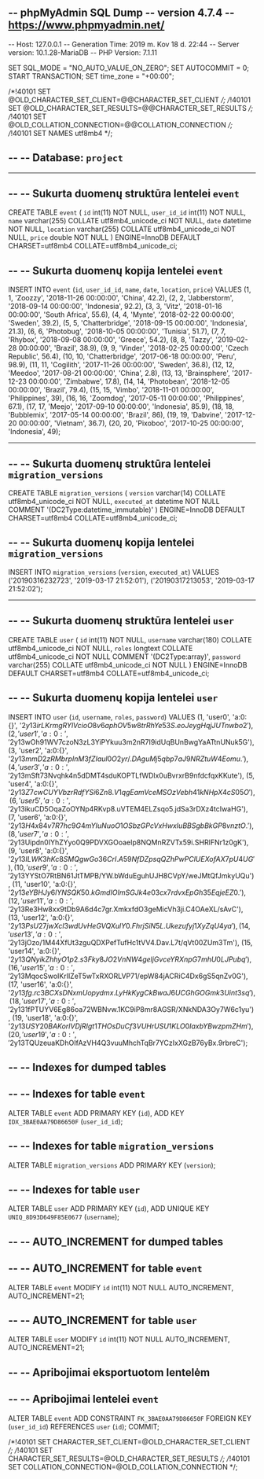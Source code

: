 -- phpMyAdmin SQL Dump
-- version 4.7.4
-- https://www.phpmyadmin.net/
--
-- Host: 127.0.0.1
-- Generation Time: 2019 m. Kov 18 d. 22:44
-- Server version: 10.1.28-MariaDB
-- PHP Version: 7.1.11

SET SQL_MODE = "NO_AUTO_VALUE_ON_ZERO";
SET AUTOCOMMIT = 0;
START TRANSACTION;
SET time_zone = "+00:00";


/*!40101 SET @OLD_CHARACTER_SET_CLIENT=@@CHARACTER_SET_CLIENT */;
/*!40101 SET @OLD_CHARACTER_SET_RESULTS=@@CHARACTER_SET_RESULTS */;
/*!40101 SET @OLD_COLLATION_CONNECTION=@@COLLATION_CONNECTION */;
/*!40101 SET NAMES utf8mb4 */;

--
-- Database: `project`
--

-- --------------------------------------------------------

--
-- Sukurta duomenų struktūra lentelei `event`
--

CREATE TABLE `event` (
  `id` int(11) NOT NULL,
  `user_id_id` int(11) NOT NULL,
  `name` varchar(255) COLLATE utf8mb4_unicode_ci NOT NULL,
  `date` datetime NOT NULL,
  `location` varchar(255) COLLATE utf8mb4_unicode_ci NOT NULL,
  `price` double NOT NULL
) ENGINE=InnoDB DEFAULT CHARSET=utf8mb4 COLLATE=utf8mb4_unicode_ci;

--
-- Sukurta duomenų kopija lentelei `event`
--

INSERT INTO `event` (`id`, `user_id_id`, `name`, `date`, `location`, `price`) VALUES
(1, 1, 'Zoozzy', '2018-11-26 00:00:00', 'China', 42.2),
(2, 2, 'Jabberstorm', '2018-09-14 00:00:00', 'Indonesia', 92.2),
(3, 3, 'Vitz', '2018-01-16 00:00:00', 'South Africa', 55.6),
(4, 4, 'Mynte', '2018-02-22 00:00:00', 'Sweden', 39.2),
(5, 5, 'Chatterbridge', '2018-09-15 00:00:00', 'Indonesia', 21.3),
(6, 6, 'Photobug', '2018-10-05 00:00:00', 'Tunisia', 51.7),
(7, 7, 'Rhybox', '2018-09-08 00:00:00', 'Greece', 54.2),
(8, 8, 'Tazzy', '2019-02-28 00:00:00', 'Brazil', 38.9),
(9, 9, 'Vinder', '2018-02-25 00:00:00', 'Czech Republic', 56.4),
(10, 10, 'Chatterbridge', '2017-06-18 00:00:00', 'Peru', 98.9),
(11, 11, 'Cogilith', '2017-11-26 00:00:00', 'Sweden', 36.8),
(12, 12, 'Meedoo', '2017-08-21 00:00:00', 'China', 2.8),
(13, 13, 'Brainsphere', '2017-12-23 00:00:00', 'Zimbabwe', 17.8),
(14, 14, 'Photobean', '2018-12-05 00:00:00', 'Brazil', 79.4),
(15, 15, 'Vimbo', '2018-11-01 00:00:00', 'Philippines', 39),
(16, 16, 'Zoomdog', '2017-05-11 00:00:00', 'Philippines', 67.1),
(17, 17, 'Meejo', '2017-09-10 00:00:00', 'Indonesia', 85.9),
(18, 18, 'Bubblemix', '2017-05-14 00:00:00', 'Brazil', 86),
(19, 19, 'Dabvine', '2017-12-20 00:00:00', 'Vietnam', 36.7),
(20, 20, 'Pixoboo', '2017-10-25 00:00:00', 'Indonesia', 49);

-- --------------------------------------------------------

--
-- Sukurta duomenų struktūra lentelei `migration_versions`
--

CREATE TABLE `migration_versions` (
  `version` varchar(14) COLLATE utf8mb4_unicode_ci NOT NULL,
  `executed_at` datetime NOT NULL COMMENT '(DC2Type:datetime_immutable)'
) ENGINE=InnoDB DEFAULT CHARSET=utf8mb4 COLLATE=utf8mb4_unicode_ci;

--
-- Sukurta duomenų kopija lentelei `migration_versions`
--

INSERT INTO `migration_versions` (`version`, `executed_at`) VALUES
('20190316232723', '2019-03-17 21:52:01'),
('20190317213053', '2019-03-17 21:52:02');

-- --------------------------------------------------------

--
-- Sukurta duomenų struktūra lentelei `user`
--

CREATE TABLE `user` (
  `id` int(11) NOT NULL,
  `username` varchar(180) COLLATE utf8mb4_unicode_ci NOT NULL,
  `roles` longtext COLLATE utf8mb4_unicode_ci NOT NULL COMMENT '(DC2Type:array)',
  `password` varchar(255) COLLATE utf8mb4_unicode_ci NOT NULL
) ENGINE=InnoDB DEFAULT CHARSET=utf8mb4 COLLATE=utf8mb4_unicode_ci;

--
-- Sukurta duomenų kopija lentelei `user`
--

INSERT INTO `user` (`id`, `username`, `roles`, `password`) VALUES
(1, 'user0', 'a:0:{}', '$2y$13$irLKrmgRYlVcioO8v6aphOV5w8trRhYe53S.eoJeygHqjJUTnwbo2'),
(2, 'user1', 'a:0:{}', '$2y$13$wOh91WV7czoN3zL3YiPYkuu3m2nR7I9idUqBUnBwgYaATtnUNuk5G'),
(3, 'user2', 'a:0:{}', '$2y$13$mmD2zRMbrpInM3fZIaul0O2yr/.DAguMj5qbp7aJ9NRZtuW4Eomu.'),
(4, 'user3', 'a:0:{}', '$2y$13$mSft73Nvqhk4n5dDMT4sduKOPTLfWDlx0uBvrxrB9nfdcfqxKKute'),
(5, 'user4', 'a:0:{}', '$2y$13$Z7cwCUYVbzrRdfYSi6Zn8.V1qgEamVceMSOzVebh41kNHpX4cS05O'),
(6, 'user5', 'a:0:{}', '$2y$13$ikuCD5OqaZoOYNp4RKvp8.uVTEM4ELZsqo5.jdSa3rDXz4tcIwaHG'),
(7, 'user6', 'a:0:{}', '$2y$13$H4x84v7R7hc9G4mYIuNuoO1OSbzGPcVxHwxIuBBSgbBkGP8vnztO.'),
(8, 'user7', 'a:0:{}', '$2y$13$Uipdn0IYhZYyo0Q9PDVXGOoaeIp8NQMnRZVTx59i.SHRlFNr1z0gK'),
(9, 'user8', 'a:0:{}', '$2y$13$ILWK3hKc8SMQgwGo36CrI.A59NfDZpsqQZhPwPClUEXofAX7pU4UG'),
(10, 'user9', 'a:0:{}', '$2y$13$YYStO7RtBN61JtTMPB/YW.bWduEguhUJH8CVpY/weJMtQfJmkyUQu'),
(11, 'user10', 'a:0:{}', '$2y$13$eYBHJy6lYNSQK50.kGmdIOImSGJk4e03cx7rdvxEpGh35EqjeEZ0.'),
(12, 'user11', 'a:0:{}', '$2y$13$Re3Hw8xx9tDb9A6d4c7gr.XmkxfdO3geMicVh3ji.C4OAeXL/sAvC'),
(13, 'user12', 'a:0:{}', '$2y$13$PsU27jwXcl3wdUvHeGVQXulY0.FhrjSiN5L.Ukezufyj1XyZqU4ya'),
(14, 'user13', 'a:0:{}', '$2y$13$jOzo/1M44XfUt3zguQDXPefTufHc1tVV4.Dav.L7t/qVt00ZUm3Tm'),
(15, 'user14', 'a:0:{}', '$2y$13$QNyikZhhyO1p2.s3Fky8JO2VnNW4geljGvceYRXnpG7mhU0LJPubq'),
(16, 'user15', 'a:0:{}', '$2y$13$MqocSwoIKrIlZeT5wTxRXORLVP71/epW84jACRiC4Dx6gS5qnZv0G'),
(17, 'user16', 'a:0:{}', '$2y$13$fg.rc3BCXsDNxmUopydmx.LyHkKygCkBwaJ6UCGhGOGmk3Uint3sq'),
(18, 'user17', 'a:0:{}', '$2y$13$1fPTUYV6Eg86oa72WBNvw.1KC9iP8mr8AGSR/XNkNDA3Oy7W6c1yu'),
(19, 'user18', 'a:0:{}', '$2y$13$USY20BAKorlVDjRIgt1THOsDuCf3VUHrUSU1KLO0IaxbYBwzpmZHm'),
(20, 'user19', 'a:0:{}', '$2y$13$TQUzeuaKDhOIfAzVH4Q3vuuMhchTqBr7YCzIxXGzB76yBx.9rbreC');

--
-- Indexes for dumped tables
--

--
-- Indexes for table `event`
--
ALTER TABLE `event`
  ADD PRIMARY KEY (`id`),
  ADD KEY `IDX_3BAE0AA79D86650F` (`user_id_id`);

--
-- Indexes for table `migration_versions`
--
ALTER TABLE `migration_versions`
  ADD PRIMARY KEY (`version`);

--
-- Indexes for table `user`
--
ALTER TABLE `user`
  ADD PRIMARY KEY (`id`),
  ADD UNIQUE KEY `UNIQ_8D93D649F85E0677` (`username`);

--
-- AUTO_INCREMENT for dumped tables
--

--
-- AUTO_INCREMENT for table `event`
--
ALTER TABLE `event`
  MODIFY `id` int(11) NOT NULL AUTO_INCREMENT, AUTO_INCREMENT=21;

--
-- AUTO_INCREMENT for table `user`
--
ALTER TABLE `user`
  MODIFY `id` int(11) NOT NULL AUTO_INCREMENT, AUTO_INCREMENT=21;

--
-- Apribojimai eksportuotom lentelėm
--

--
-- Apribojimai lentelei `event`
--
ALTER TABLE `event`
  ADD CONSTRAINT `FK_3BAE0AA79D86650F` FOREIGN KEY (`user_id_id`) REFERENCES `user` (`id`);
COMMIT;

/*!40101 SET CHARACTER_SET_CLIENT=@OLD_CHARACTER_SET_CLIENT */;
/*!40101 SET CHARACTER_SET_RESULTS=@OLD_CHARACTER_SET_RESULTS */;
/*!40101 SET COLLATION_CONNECTION=@OLD_COLLATION_CONNECTION */;
